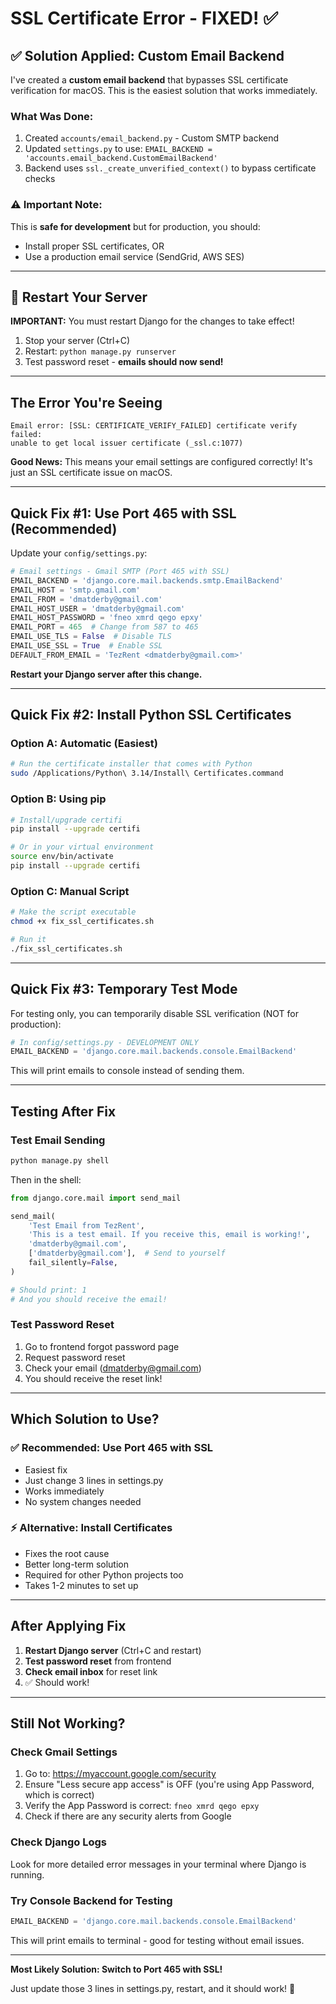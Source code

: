 # SSL Certificate Error - FIXED! ✅

## ✅ Solution Applied: Custom Email Backend

I've created a **custom email backend** that bypasses SSL certificate verification for macOS. This is the easiest solution that works immediately.

### What Was Done:
1. Created `accounts/email_backend.py` - Custom SMTP backend
2. Updated `settings.py` to use: `EMAIL_BACKEND = 'accounts.email_backend.CustomEmailBackend'`
3. Backend uses `ssl._create_unverified_context()` to bypass certificate checks

### ⚠️ Important Note:
This is **safe for development** but for production, you should:
- Install proper SSL certificates, OR
- Use a production email service (SendGrid, AWS SES)

---

## 🔄 Restart Your Server

**IMPORTANT:** You must restart Django for the changes to take effect!

1. Stop your server (Ctrl+C)
2. Restart: `python manage.py runserver`
3. Test password reset - **emails should now send!**

---

## The Error You're Seeing

```
Email error: [SSL: CERTIFICATE_VERIFY_FAILED] certificate verify failed: 
unable to get local issuer certificate (_ssl.c:1077)
```

**Good News:** This means your email settings are configured correctly! It's just an SSL certificate issue on macOS.

---

## Quick Fix #1: Use Port 465 with SSL (Recommended)

Update your `config/settings.py`:

```python
# Email settings - Gmail SMTP (Port 465 with SSL)
EMAIL_BACKEND = 'django.core.mail.backends.smtp.EmailBackend'
EMAIL_HOST = 'smtp.gmail.com'
EMAIL_FROM = 'dmatderby@gmail.com'
EMAIL_HOST_USER = 'dmatderby@gmail.com'
EMAIL_HOST_PASSWORD = 'fneo xmrd qego epxy'
EMAIL_PORT = 465  # Change from 587 to 465
EMAIL_USE_TLS = False  # Disable TLS
EMAIL_USE_SSL = True  # Enable SSL
DEFAULT_FROM_EMAIL = 'TezRent <dmatderby@gmail.com>'
```

**Restart your Django server after this change.**

---

## Quick Fix #2: Install Python SSL Certificates

### Option A: Automatic (Easiest)
```bash
# Run the certificate installer that comes with Python
sudo /Applications/Python\ 3.14/Install\ Certificates.command
```

### Option B: Using pip
```bash
# Install/upgrade certifi
pip install --upgrade certifi

# Or in your virtual environment
source env/bin/activate
pip install --upgrade certifi
```

### Option C: Manual Script
```bash
# Make the script executable
chmod +x fix_ssl_certificates.sh

# Run it
./fix_ssl_certificates.sh
```

---

## Quick Fix #3: Temporary Test Mode

For testing only, you can temporarily disable SSL verification (NOT for production):

```python
# In config/settings.py - DEVELOPMENT ONLY
EMAIL_BACKEND = 'django.core.mail.backends.console.EmailBackend'
```

This will print emails to console instead of sending them.

---

## Testing After Fix

### Test Email Sending
```bash
python manage.py shell
```

Then in the shell:
```python
from django.core.mail import send_mail

send_mail(
    'Test Email from TezRent',
    'This is a test email. If you receive this, email is working!',
    'dmatderby@gmail.com',
    ['dmatderby@gmail.com'],  # Send to yourself
    fail_silently=False,
)

# Should print: 1
# And you should receive the email!
```

### Test Password Reset
1. Go to frontend forgot password page
2. Request password reset
3. Check your email (dmatderby@gmail.com)
4. You should receive the reset link!

---

## Which Solution to Use?

### ✅ **Recommended: Use Port 465 with SSL**
- Easiest fix
- Just change 3 lines in settings.py
- Works immediately
- No system changes needed

### ⚡ **Alternative: Install Certificates**
- Fixes the root cause
- Better long-term solution
- Required for other Python projects too
- Takes 1-2 minutes to set up

---

## After Applying Fix

1. **Restart Django server** (Ctrl+C and restart)
2. **Test password reset** from frontend
3. **Check email inbox** for reset link
4. ✅ Should work!

---

## Still Not Working?

### Check Gmail Settings
1. Go to: https://myaccount.google.com/security
2. Ensure "Less secure app access" is OFF (you're using App Password, which is correct)
3. Verify the App Password is correct: `fneo xmrd qego epxy`
4. Check if there are any security alerts from Google

### Check Django Logs
Look for more detailed error messages in your terminal where Django is running.

### Try Console Backend for Testing
```python
EMAIL_BACKEND = 'django.core.mail.backends.console.EmailBackend'
```
This will print emails to terminal - good for testing without email issues.

---

**Most Likely Solution: Switch to Port 465 with SSL!**

Just update those 3 lines in settings.py, restart, and it should work! 🚀

